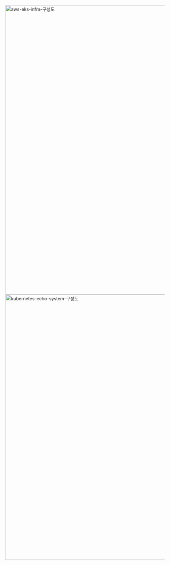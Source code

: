 <img width="2041" height="913" alt="aws-eks-infra-구성도" src="https://github.com/user-attachments/assets/97b5a1e7-faae-4854-980b-6fa49589364f" />
<img width="1079" height="837" alt="kubernetes-echo-system-구성도" src="https://github.com/user-attachments/assets/a55cdb63-c90e-43f1-a355-4cd19bc3dcb5" />
